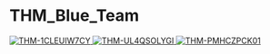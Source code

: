 # THM_Blue_Team

<a href="https://github.com/larryklingaman3/THM-Red-Team">
  <img src="https://github.com/user-attachments/assets/d0de0a7a-4389-4054-8a28-b5a56fd69cc9" alt="THM-1CLEUIW7CY">
  <img src="https://github.com/user-attachments/assets/205ce4f5-7e3e-40de-a1f3-515134c3b250" alt="THM-UL4QSOLYGI">
  <img src="https://github.com/user-attachments/assets/0f255b41-6468-4b6c-83cc-0d0f2193e2d0" alt="THM-PMHCZPCK01">
</a>
